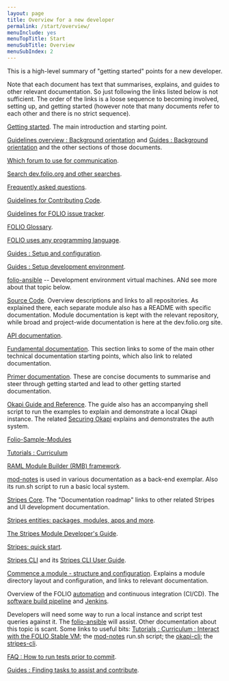 ```yaml
---
layout: page
title: Overview for a new developer
permalink: /start/overview/
menuInclude: yes
menuTopTitle: Start
menuSubTitle: Overview
menuSubIndex: 2
---
```


This is a high-level summary of "getting started" points for a new developer.

Note that each document has text that summarises, explains, and guides to other relevant documentation. So just following the links listed below is not sufficient. The order of the links is a loose sequence to becoming involved, setting up, and getting started (however note that many documents refer to each other and there is no strict sequence).

[Getting started](/start/).
The main introduction and starting point.

[Guidelines overview : Background orientation](/guidelines/#background-orientation)
and
[Guides : Background orientation](/guides/#background-orientation)
and the other sections of those documents.

[Which forum to use for communication](/guidelines/which-forum/).

[Search dev.folio.org and other searches](/search/).

[Frequently asked questions](/faqs/).

[Guidelines for Contributing Code](/guidelines/contributing/).

[Guidelines for FOLIO issue tracker](/guidelines/issue-tracker/).

[FOLIO Glossary](/reference/glossary/).

[FOLIO uses any programming language](/guides/any-programming-language/).

[Guides : Setup and configuration](/guides/#setup-and-configuration).

[Guides : Setup development environment](/guides/developer-setup/).

[folio-ansible](https://github.com/folio-org/folio-ansible)
-- Development environment virtual machines.
ANd see more about that topic below.

[Source Code](/source-code/).
Overview descriptions and links to all repositories.
As explained there, each separate module also has a README with specific documentation.
Module documentation is kept with the relevant repository, while broad and project-wide documentation is here at the dev.folio.org site.

[API documentation](/reference/api/).

[Fundamental documentation](/start/#fundamental-documentation).
This section links to some of the main other technical documentation starting points, which also link to related documentation.

[Primer documentation](/start/#primer-documentation).
These are concise documents to summarise and steer through getting started and lead to other getting started documentation.

[Okapi Guide and Reference](https://github.com/folio-org/okapi/blob/master/doc/guide.md).
The guide also has an accompanying shell script to run the examples to explain
and demonstrate a local Okapi instance.
The related [Securing Okapi](https://github.com/folio-org/okapi/blob/master/doc/guide.md#securing-okapi) explains and demonstrates the auth system.

[Folio-Sample-Modules](https://github.com/folio-org/folio-sample-modules)

[Tutorials : Curriculum](/tutorials/curriculum/)

[RAML Module Builder (RMB) framework](https://github.com/folio-org/raml-module-builder).

[mod-notes](https://github.com/folio-org/mod-notes) is
used in various documentation as a back-end exemplar.
Also its run.sh script to run a basic local system.

[Stripes Core](https://github.com/folio-org/stripes-core/blob/master/README.md).
The "Documentation roadmap" links to other related Stripes and UI development documentation.

[Stripes entities: packages, modules, apps and more](https://github.com/folio-org/stripes-core/blob/master/doc/modules-apps-etc.md).

[The Stripes Module Developer's Guide](https://github.com/folio-org/stripes-core/blob/master/doc/dev-guide.md).

[Stripes: quick start](https://github.com/folio-org/stripes-core/blob/master/doc/quick-start.md).

[Stripes CLI](https://github.com/folio-org/stripes-cli)
and its [Stripes CLI User Guide](https://github.com/folio-org/stripes-cli/blob/master/doc/user-guide.md).

[Commence a module - structure and configuration](/guides/commence-a-module/).
Explains a module directory layout and configuration, and links to relevant documentation.

Overview of the FOLIO [automation](/guides/automation/) and continuous integration (CI/CD).
The [software build pipeline](/guides/automation/#software-build-pipeline)
and [Jenkins](/guides/automation/#jenkins).

Developers will need some way to run a local instance and script test queries against it. The [folio-ansible](https://github.com/folio-org/folio-ansible) will assist. Other documentation about this topic is scant. Some links to useful bits:
[Tutorials : Curriculum : Interact with the FOLIO Stable VM](/tutorials/curriculum/06-vm-stable/);
the [mod-notes](https://github.com/folio-org/mod-notes) run.sh script;
the [okapi-cli](https://github.com/folio-org/okapi-cli);
the [stripes-cli](https://github.com/folio-org/stripes-cli).

[FAQ : How to run tests prior to commit](/faqs/how-to-test-prior-to-commit/).

[Guides : Finding tasks to assist and contribute](/guides/find-tasks/).
